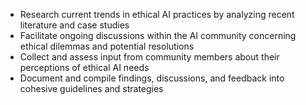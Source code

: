 - Research current trends in ethical AI practices by analyzing recent literature and case studies
- Facilitate ongoing discussions within the AI community concerning ethical dilemmas and potential resolutions
- Collect and assess input from community members about their perceptions of ethical AI needs
- Document and compile findings, discussions, and feedback into cohesive guidelines and strategies